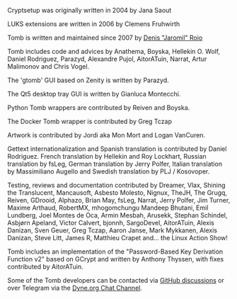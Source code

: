 Cryptsetup was originally written in 2004 by Jana Saout

LUKS extensions are written in 2006 by Clemens Fruhwirth

Tomb is written and maintained since 2007 by [Denis "Jaromil" Roio](https://jaromil.dyne.org)

Tomb includes code and advices by Anathema, Boyska, Hellekin O. Wolf,
Daniel Rodriguez, Parazyd, Alexandre Pujol, AitorATuin, Narrat, Artur
Malimonov and Chris Vogel.

The 'gtomb' GUI based on Zenity is written by Parazyd.

The Qt5 desktop tray GUI is written by Gianluca Montecchi.

Python Tomb wrappers are contributed by Reiven and Boyska.

The Docker Tomb wrapper is contributed by Greg Tczap

Artwork is contributed by Jordi aka Mon Mort and Logan VanCuren.

Gettext internationalization and Spanish translation is contributed by
Daniel Rodriguez. French translation by Hellekin and Roy Lockhart,
Russian translation by fsLeg, German translation by Jerry Polfer,
Italian translation by Massimiliano Augello and Swedish translation by
PLJ / Kosovoper.

Testing, reviews and documentation contributed by Dreamer, Vlax,
Shining the Translucent, Mancausoft, Asbesto Molesto, Nignux, TheJH,
The Grugq, Reiven, GDrooid, Alphazo, Brian May, fsLeg, Narrat, Jerry
Polfer, Jim Turner, Maxime Arthaud, RobertMX, mhogomchungu Mandeep
Bhutani, Emil Lundberg, Joel Montes de Oca, Armin Mesbah, Arusekk,
Stephan Schindel, Asbjørn Apeland, Victor Calvert, bjonnh, SargoDevel,
AitorATuin, Alexis Danizan, Sven Geuer, Greg Tczap, Aaron Janse, Mark
Mykkanen, Alexis Danizan, Steve Litt, James R, Matthieu Crapet and...
the Linux Action Show!

Tomb includes an implementation of the "Password-Based Key Derivation
Function v2" based on GCrypt and written by Anthony Thyssen, with
fixes contributed by AitorATuin.

Some of the Tomb developers can be contacted via [GitHub discussions](https://github.com/dyne/Tomb/discussions)
or over Telegram via the [Dyne.org Chat Channel](https://t.me/dyne_chat).
